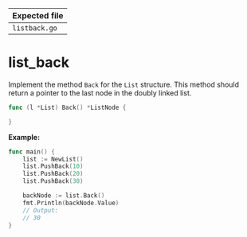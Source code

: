 | Expected file |
| ------------- |
| `listback.go` |

# list_back

Implement the method `Back` for the `List` structure. This method should return a pointer to the last node in the doubly linked list.

```go
func (l *List) Back() *ListNode {

}
```

**Example:**

```go
func main() {
    list := NewList()
    list.PushBack(10)
    list.PushBack(20)
    list.PushBack(30)

    backNode := list.Back()
    fmt.Println(backNode.Value)
    // Output:
    // 30
}
```

